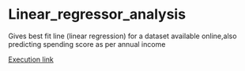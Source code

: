 # Linear_regressor_analysis
Gives best fit line (linear regression) for a dataset available online,also predicting spending score as per annual income

[Execution link](https://colab.research.google.com/drive/1fc9AU1DHIUf8z4zlTKT7SkdabI4lIgcs?usp=sharing)
